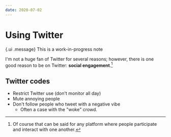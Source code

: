 ```yaml
---
date: 2020-07-02
---
```


# Using Twitter

{.ui .message}
This is a work-in-progress note

I'm not a huge fan of Twitter for several reasons; however, there is one good reason to be on Twitter: **social engagement**.[^not-just-twitter]

[^not-just-twitter]: Of course that can be said for any platform where people participate and interact with one another.

## Twitter codes

- Restrict Twitter use (don't monitor all day)
- Mute annoying people
- Don't follow people who tweet with a negative vibe
  - Often a case with the "woke" crowd.


